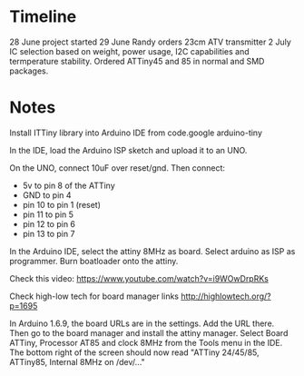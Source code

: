 # Timeline
28 June project started
29 June Randy orders 23cm ATV transmitter
2 July IC selection based on weight, power usage, I2C capabilities and termperature stability. Ordered ATTiny45 and 85 in normal and SMD packages.


# Notes

Install ITTiny library into Arduino IDE from 
code.google arduino-tiny

In the IDE, load the  Arduino ISP sketch and upload it to an UNO.

On the UNO, connect 10uF over reset/gnd. Then connect:
- 5v to pin 8 of the ATTiny
- GND to pin 4
- pin 10 to pin 1 (reset)
- pin 11 to pin 5
- pin 12 to pin 6
- pin 13 to pin 7

In the Arduino IDE, select the attiny 8MHz as board.
Select arduino as ISP as programmer.
Burn boatloader onto the attiny.

Check this video:
https://www.youtube.com/watch?v=i9WOwDrpRKs

Check high-low tech for board manager links
http://highlowtech.org/?p=1695

In Arduino 1.6.9, the board URLs are in the settings. Add the URL there. Then go to the board manager and install the attiny manager. Select Board ATTiny, Processor AT85 and clock 8MHz from the Tools menu in the IDE. The bottom right of the screen should now read "ATTiny 24/45/85, ATTiny85, Internal 8MHz on /dev/..."